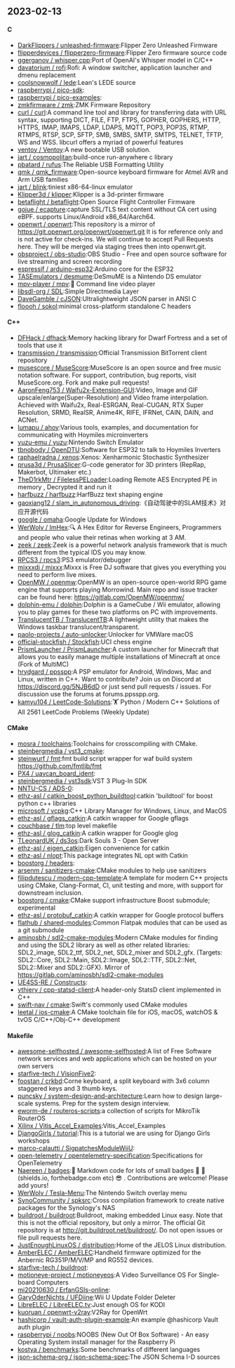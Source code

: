 ## 2023-02-13

#### C
* [DarkFlippers / unleashed-firmware](https://github.com/DarkFlippers/unleashed-firmware):Flipper Zero Unleashed Firmware
* [flipperdevices / flipperzero-firmware](https://github.com/flipperdevices/flipperzero-firmware):Flipper Zero firmware source code
* [ggerganov / whisper.cpp](https://github.com/ggerganov/whisper.cpp):Port of OpenAI's Whisper model in C/C++
* [davatorium / rofi](https://github.com/davatorium/rofi):Rofi: A window switcher, application launcher and dmenu replacement
* [coolsnowwolf / lede](https://github.com/coolsnowwolf/lede):Lean's LEDE source
* [raspberrypi / pico-sdk](https://github.com/raspberrypi/pico-sdk):
* [raspberrypi / pico-examples](https://github.com/raspberrypi/pico-examples):
* [zmkfirmware / zmk](https://github.com/zmkfirmware/zmk):ZMK Firmware Repository
* [curl / curl](https://github.com/curl/curl):A command line tool and library for transferring data with URL syntax, supporting DICT, FILE, FTP, FTPS, GOPHER, GOPHERS, HTTP, HTTPS, IMAP, IMAPS, LDAP, LDAPS, MQTT, POP3, POP3S, RTMP, RTMPS, RTSP, SCP, SFTP, SMB, SMBS, SMTP, SMTPS, TELNET, TFTP, WS and WSS. libcurl offers a myriad of powerful features
* [ventoy / Ventoy](https://github.com/ventoy/Ventoy):A new bootable USB solution.
* [jart / cosmopolitan](https://github.com/jart/cosmopolitan):build-once run-anywhere c library
* [pbatard / rufus](https://github.com/pbatard/rufus):The Reliable USB Formatting Utility
* [qmk / qmk_firmware](https://github.com/qmk/qmk_firmware):Open-source keyboard firmware for Atmel AVR and Arm USB families
* [jart / blink](https://github.com/jart/blink):tiniest x86-64-linux emulator
* [Klipper3d / klipper](https://github.com/Klipper3d/klipper):Klipper is a 3d-printer firmware
* [betaflight / betaflight](https://github.com/betaflight/betaflight):Open Source Flight Controller Firmware
* [gojue / ecapture](https://github.com/gojue/ecapture):capture SSL/TLS text content without CA cert using eBPF. supports Linux/Android x86_64/Aarch64.
* [openwrt / openwrt](https://github.com/openwrt/openwrt):This repository is a mirror of https://git.openwrt.org/openwrt/openwrt.git It is for reference only and is not active for check-ins. We will continue to accept Pull Requests here. They will be merged via staging trees then into openwrt.git.
* [obsproject / obs-studio](https://github.com/obsproject/obs-studio):OBS Studio - Free and open source software for live streaming and screen recording
* [espressif / arduino-esp32](https://github.com/espressif/arduino-esp32):Arduino core for the ESP32
* [TASEmulators / desmume](https://github.com/TASEmulators/desmume):DeSmuME is a Nintendo DS emulator
* [mpv-player / mpv](https://github.com/mpv-player/mpv):🎥
Command line video player
* [libsdl-org / SDL](https://github.com/libsdl-org/SDL):Simple Directmedia Layer
* [DaveGamble / cJSON](https://github.com/DaveGamble/cJSON):Ultralightweight JSON parser in ANSI C
* [floooh / sokol](https://github.com/floooh/sokol):minimal cross-platform standalone C headers

#### C++
* [DFHack / dfhack](https://github.com/DFHack/dfhack):Memory hacking library for Dwarf Fortress and a set of tools that use it
* [transmission / transmission](https://github.com/transmission/transmission):Official Transmission BitTorrent client repository
* [musescore / MuseScore](https://github.com/musescore/MuseScore):MuseScore is an open source and free music notation software. For support, contribution, bug reports, visit MuseScore.org. Fork and make pull requests!
* [AaronFeng753 / Waifu2x-Extension-GUI](https://github.com/AaronFeng753/Waifu2x-Extension-GUI):Video, Image and GIF upscale/enlarge(Super-Resolution) and Video frame interpolation. Achieved with Waifu2x, Real-ESRGAN, Real-CUGAN, RTX Super Resolution, SRMD, RealSR, Anime4K, RIFE, IFRNet, CAIN, DAIN, and ACNet.
* [lumapu / ahoy](https://github.com/lumapu/ahoy):Various tools, examples, and documentation for communicating with Hoymiles microinverters
* [yuzu-emu / yuzu](https://github.com/yuzu-emu/yuzu):Nintendo Switch Emulator
* [tbnobody / OpenDTU](https://github.com/tbnobody/OpenDTU):Software for ESP32 to talk to Hoymiles Inverters
* [raphaelradna / xenos](https://github.com/raphaelradna/xenos):Xenos: Xenharmonic Stochastic Synthesizer
* [prusa3d / PrusaSlicer](https://github.com/prusa3d/PrusaSlicer):G-code generator for 3D printers (RepRap, Makerbot, Ultimaker etc.)
* [TheD1rkMtr / FilelessPELoader](https://github.com/TheD1rkMtr/FilelessPELoader):Loading Remote AES Encrypted PE in memory , Decrypted it and run it
* [harfbuzz / harfbuzz](https://github.com/harfbuzz/harfbuzz):HarfBuzz text shaping engine
* [gaoxiang12 / slam_in_autonomous_driving](https://github.com/gaoxiang12/slam_in_autonomous_driving):《自动驾驶中的SLAM技术》对应开源代码
* [google / omaha](https://github.com/google/omaha):Google Update for Windows
* [WerWolv / ImHex](https://github.com/WerWolv/ImHex):🔍
A Hex Editor for Reverse Engineers, Programmers and people who value their retinas when working at 3 AM.
* [zeek / zeek](https://github.com/zeek/zeek):Zeek is a powerful network analysis framework that is much different from the typical IDS you may know.
* [RPCS3 / rpcs3](https://github.com/RPCS3/rpcs3):PS3 emulator/debugger
* [mixxxdj / mixxx](https://github.com/mixxxdj/mixxx):Mixxx is Free DJ software that gives you everything you need to perform live mixes.
* [OpenMW / openmw](https://github.com/OpenMW/openmw):OpenMW is an open-source open-world RPG game engine that supports playing Morrowind. Main repo and issue tracker can be found here: https://gitlab.com/OpenMW/openmw/
* [dolphin-emu / dolphin](https://github.com/dolphin-emu/dolphin):Dolphin is a GameCube / Wii emulator, allowing you to play games for these two platforms on PC with improvements.
* [TranslucentTB / TranslucentTB](https://github.com/TranslucentTB/TranslucentTB):A lightweight utility that makes the Windows taskbar translucent/transparent.
* [paolo-projects / auto-unlocker](https://github.com/paolo-projects/auto-unlocker):Unlocker for VMWare macOS
* [official-stockfish / Stockfish](https://github.com/official-stockfish/Stockfish):UCI chess engine
* [PrismLauncher / PrismLauncher](https://github.com/PrismLauncher/PrismLauncher):A custom launcher for Minecraft that allows you to easily manage multiple installations of Minecraft at once (Fork of MultiMC)
* [hrydgard / ppsspp](https://github.com/hrydgard/ppsspp):A PSP emulator for Android, Windows, Mac and Linux, written in C++. Want to contribute? Join us on Discord at https://discord.gg/5NJB6dD or just send pull requests / issues. For discussion use the forums at forums.ppsspp.org.
* [kamyu104 / LeetCode-Solutions](https://github.com/kamyu104/LeetCode-Solutions):🏋️
Python / Modern C++ Solutions of All 2561 LeetCode Problems (Weekly Update)

#### CMake
* [mosra / toolchains](https://github.com/mosra/toolchains):Toolchains for crosscompiling with CMake.
* [steinbergmedia / vst3_cmake](https://github.com/steinbergmedia/vst3_cmake):
* [steinwurf / fmt](https://github.com/steinwurf/fmt):fmt build script wrapper for waf build system https://github.com/fmtlib/fmt
* [PX4 / uavcan_board_ident](https://github.com/PX4/uavcan_board_ident):
* [steinbergmedia / vst3sdk](https://github.com/steinbergmedia/vst3sdk):VST 3 Plug-In SDK
* [NNTU-CS / ADS-0](https://github.com/NNTU-CS/ADS-0):
* [ethz-asl / catkin_boost_python_buildtool](https://github.com/ethz-asl/catkin_boost_python_buildtool):catkin 'buildtool' for boost python c++ libraries
* [microsoft / vcpkg](https://github.com/microsoft/vcpkg):C++ Library Manager for Windows, Linux, and MacOS
* [ethz-asl / gflags_catkin](https://github.com/ethz-asl/gflags_catkin):A catkin wrapper for Google gflags
* [couchbase / tlm](https://github.com/couchbase/tlm):top level makefile
* [ethz-asl / glog_catkin](https://github.com/ethz-asl/glog_catkin):A catkin wrapper for Google glog
* [TLeonardUK / ds3os](https://github.com/TLeonardUK/ds3os):Dark Souls 3 - Open Server
* [ethz-asl / eigen_catkin](https://github.com/ethz-asl/eigen_catkin):Eigen convenience for catkin
* [ethz-asl / nlopt](https://github.com/ethz-asl/nlopt):This package integrates NL opt with Catkin
* [boostorg / headers](https://github.com/boostorg/headers):
* [arsenm / sanitizers-cmake](https://github.com/arsenm/sanitizers-cmake):CMake modules to help use sanitizers
* [filipdutescu / modern-cpp-template](https://github.com/filipdutescu/modern-cpp-template):A template for modern C++ projects using CMake, Clang-Format, CI, unit testing and more, with support for downstream inclusion.
* [boostorg / cmake](https://github.com/boostorg/cmake):CMake support infrastructure Boost submodule; experimental
* [ethz-asl / protobuf_catkin](https://github.com/ethz-asl/protobuf_catkin):A catkin wrapper for Google protocol buffers
* [flathub / shared-modules](https://github.com/flathub/shared-modules):Common Flatpak modules that can be used as a git submodule
* [aminosbh / sdl2-cmake-modules](https://github.com/aminosbh/sdl2-cmake-modules):Modern CMake modules for finding and using the SDL2 library as well as other related libraries: SDL2_image, SDL2_ttf, SDL2_net, SDL2_mixer and SDL2_gfx. (Targets: SDL2::Core, SDL2::Main, SDL2::Image, SDL2::TTF, SDL2::Net, SDL2::Mixer and SDL2::GFX). Mirror of https://gitlab.com/aminosbh/sdl2-cmake-modules
* [UE4SS-RE / Constructs](https://github.com/UE4SS-RE/Constructs):
* [vthiery / cpp-statsd-client](https://github.com/vthiery/cpp-statsd-client):A header-only StatsD client implemented in C++
* [swift-nav / cmake](https://github.com/swift-nav/cmake):Swift's commonly used CMake modules
* [leetal / ios-cmake](https://github.com/leetal/ios-cmake):A CMake toolchain file for iOS, macOS, watchOS & tvOS C/C++/Obj-C++ development

#### Makefile
* [awesome-selfhosted / awesome-selfhosted](https://github.com/awesome-selfhosted/awesome-selfhosted):A list of Free Software network services and web applications which can be hosted on your own servers
* [starfive-tech / VisionFive2](https://github.com/starfive-tech/VisionFive2):
* [foostan / crkbd](https://github.com/foostan/crkbd):Corne keyboard, a split keyboard with 3x6 column staggered keys and 3 thumb keys.
* [puncsky / system-design-and-architecture](https://github.com/puncsky/system-design-and-architecture):Learn how to design large-scale systems. Prep for the system design interview.
* [eworm-de / routeros-scripts](https://github.com/eworm-de/routeros-scripts):a collection of scripts for MikroTik RouterOS
* [Xilinx / Vitis_Accel_Examples](https://github.com/Xilinx/Vitis_Accel_Examples):Vitis_Accel_Examples
* [DjangoGirls / tutorial](https://github.com/DjangoGirls/tutorial):This is a tutorial we are using for Django Girls workshops
* [marco-calautti / SigpatchesModuleWiiU](https://github.com/marco-calautti/SigpatchesModuleWiiU):
* [open-telemetry / opentelemetry-specification](https://github.com/open-telemetry/opentelemetry-specification):Specifications for OpenTelemetry
* [Naereen / badges](https://github.com/Naereen/badges):📝
Markdown code for lots of small badges
🎀
📌
(shields.io, forthebadge.com etc)
😎
. Contributions are welcome! Please add yours!
* [WerWolv / Tesla-Menu](https://github.com/WerWolv/Tesla-Menu):The Nintendo Switch overlay menu
* [SynoCommunity / spksrc](https://github.com/SynoCommunity/spksrc):Cross compilation framework to create native packages for the Synology's NAS
* [buildroot / buildroot](https://github.com/buildroot/buildroot):Buildroot, making embedded Linux easy. Note that this is not the official repository, but only a mirror. The official Git repository is at http://git.buildroot.net/buildroot/. Do not open issues or file pull requests here.
* [JustEnoughLinuxOS / distribution](https://github.com/JustEnoughLinuxOS/distribution):Home of the JELOS Linux distribution.
* [AmberELEC / AmberELEC](https://github.com/AmberELEC/AmberELEC):Handheld firmware optimized for the Anbernic RG351P/M/V/MP and RG552 devices.
* [starfive-tech / buildroot](https://github.com/starfive-tech/buildroot):
* [motioneye-project / motioneyeos](https://github.com/motioneye-project/motioneyeos):A Video Surveillance OS For Single-board Computers
* [mi20210630 / ErfanGSIs-online](https://github.com/mi20210630/ErfanGSIs-online):
* [GaryOderNichts / UFDiine](https://github.com/GaryOderNichts/UFDiine):Wii U Update Folder Deleter
* [LibreELEC / LibreELEC.tv](https://github.com/LibreELEC/LibreELEC.tv):Just enough OS for KODI
* [kuoruan / openwrt-v2ray](https://github.com/kuoruan/openwrt-v2ray):V2Ray for OpenWrt
* [hashicorp / vault-auth-plugin-example](https://github.com/hashicorp/vault-auth-plugin-example):An example @hashicorp Vault auth plugin
* [raspberrypi / noobs](https://github.com/raspberrypi/noobs):NOOBS (New Out Of Box Software) - An easy Operating System install manager for the Raspberry Pi
* [kostya / benchmarks](https://github.com/kostya/benchmarks):Some benchmarks of different languages
* [json-schema-org / json-schema-spec](https://github.com/json-schema-org/json-schema-spec):The JSON Schema I-D sources
